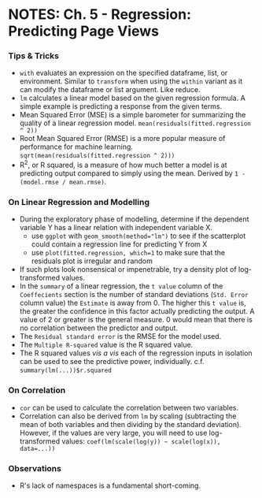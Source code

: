 # NOTES: Ch. 5 - Regression: Predicting Page Views #

### Tips & Tricks 
- `with` evaluates an expression on the specified dataframe, list, or environment. Similar to `transform` when using the `within` variant as it can modify the dataframe or list argument. Like reduce.
- `lm` calculates a linear model based on the given regression formula. A simple example is predicting a response from the given terms.
- Mean Squared Error (MSE) is a simple barometer for summarizing the quality of a linear regression model. `mean(residuals(fitted.regression ^ 2))`
- Root Mean Squared Error (RMSE) is a more popular measure of performance for machine learning. `sqrt(mean(residuals(fitted.regression ^ 2)))`
- R<sup>2</sup>, or R squared, is a measure of how much better a model is at predicting output compared to simply using the mean. Derived by `1 - (model.rmse / mean.rmse)`. 

### On Linear Regression and Modelling
- During the exploratory phase of modelling, determine if the dependent variable Y has a linear relation with independent variable X.
   - use `ggplot` with `geom_smooth(method="lm")` to see if the scatterplot could contain a regression line for predicting Y from X
   - use `plot(fitted.regression, which=1` to make sure that the residuals plot is irregular and random
- If such plots look nonsensical or impenetrable, try a density plot of log-transformed values.
- In the `summary` of a linear regression, the `t value` column of the `Coeffecients` section is the number of standard deviations (`Std. Error` column value) the `Estimate` is away from 0. The higher this `t value` is, the greater the confidence in this factor actually predicting the output. A value of 2 or greater is the general measure. 0 would mean that there is no correlation between the predictor and output.
- The `Residual standard error` is the RMSE for the model used.
- The `Multiple R-squared` value is the R squared value. 
- The R squared values <i>vis a vis</i> each of the regression inputs in isolation can be used to see the predictive power, individually. c.f. `summary(lm(...))$r.squared`

### On Correlation
- `cor` can be used to calculate the correlation between two variables.
- Correlation can also be derived from `lm` by scaling (subtracting the mean of both variables and then dividing by the standard deviation). However, if the values are very large, you will need to use log-transformed values: `coef(lm(scale(log(y)) ~ scale(log(x)), data=...))`

### Observations
- R's lack of namespaces is a fundamental short-coming.
